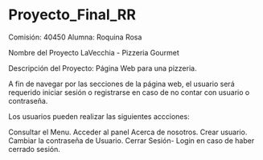 # Proyecto_Final_RR

Comisión: 40450 Alumna: Roquina Rosa

Nombre del Proyecto LaVecchia - Pizzeria Gourmet

Descripción del Proyecto: Página Web para una pizzeria.

A fin de navegar por las secciones de la página web, el usuario será requerido iniciar sesión o registrarse en caso de no contar con usuario o contraseña.

Los usuarios pueden realizar las siguientes accciones:

Consultar el Menu. 
Acceder al panel Acerca de nosotros. 
Crear usuario.
Cambiar la contraseña de Usuario.
Cerrar Sesión- 
Login en caso de haber cerrado sesión.

